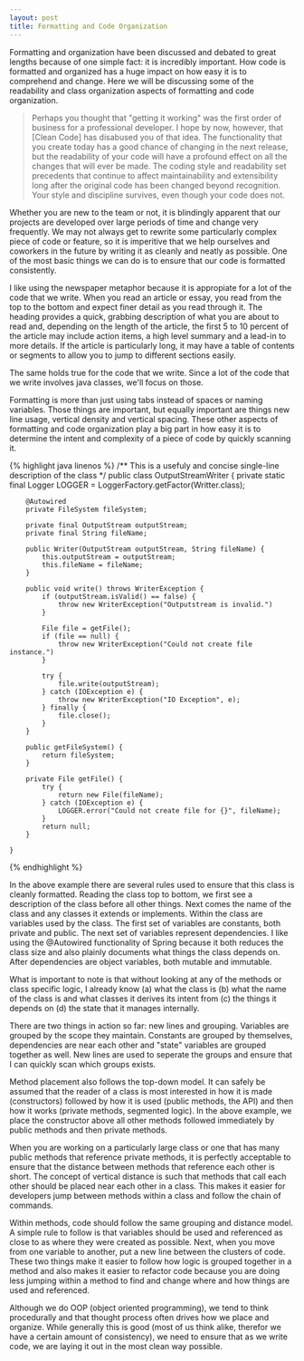 ```yaml
---
layout: post
title: Formatting and Code Organization
---
```


Formatting and organization have been discussed and debated to great lengths because of one simple fact: it is incredibly important. How code is formatted and organized has a huge impact on how easy it is to comprehend and change. Here we will be discussing some of the readability and class organization aspects of formatting and code organization.

> Perhaps you thought that "getting it working" was the first order of business for a professional developer. I hope by now, however, that [Clean Code] has disabused you of that idea. The functionality that you create today has a good chance of changing in the next release, but the readability of your code will have a profound effect on all the changes that will ever be made. The coding style and readability set precedents that continue to affect maintainability and extensibility long after the original code has been changed beyond recognition. Your style and discipline survives, even though your code does not.

Whether you are new to the team or not, it is blindingly apparent that our projects are developed over large periods of time and change very frequently. We may not always get to rewrite some particularly complex piece of code or feature, so it is imperitive that we help ourselves and coworkers in the future by writing it as cleanly and neatly as possible. One of the most basic things we can do is to ensure that our code is formatted consistently.

I like using the newspaper metaphor because it is appropiate for a lot of the code that we write. When you read an article or essay, you read from the top to the bottom and expect finer detail as you read through it. The heading provides a quick, grabbing description of what you are about to read and, depending on the length of the article, the first 5 to 10 percent of the article may include action items, a high level summary and a lead-in to more details. If the article is particularly long, it may have a table of contents or segments to allow you to jump to different sections easily.

The same holds true for the code that we write. Since a lot of the code that we write involves java classes, we'll focus on those.

Formatting is more than just using tabs instead of spaces or naming variables. Those things are important, but equally important are things new line usage, vertical density and vertical spacing. These other aspects of formatting and code organization play a big part in how easy it is to determine the intent and complexity of a piece of code by quickly scanning it.

{% highlight java linenos %}
    /** This is a usefuly and concise single-line description of the class */
    public class OutputStreamWriter {
        private static final Logger LOGGER = LoggerFactory.getFactor(Writter.class);
    
        @Autowired
        private FileSystem fileSystem;
    
        private final OutputStream outputStream;
        private final String fileName;
    
        public Writer(OutputStream outputStream, String fileName) {
            this.outputStream = outputStream;
            this.fileName = fileName;
        }
    
        public void write() throws WriterException {
            if (outputStream.isValid() == false) {
                throw new WriterException("Outputstream is invalid.")
            }
    
            File file = getFile();
            if (file == null) {
                throw new WriterException("Could not create file instance.")
            }
    
            try {
                file.write(outputStream);
            } catch (IOException e) {
                throw new WriterException("IO Exception", e);
            } finally {
                file.close();
            }
        }
    
        public getFileSystem() {
            return fileSystem;
        }
    
        private File getFile() {
            try {
                return new File(fileName);
            } catch (IOException e) {
                LOGGER.error("Could not create file for {}", fileName);
            }
            return null;
        }
    
    }
{% endhighlight %}

In the above example there are several rules used to ensure that this class is cleanly formatted. Reading the class top to bottom, we first see a description of the class before all other things. Next comes the name of the class and any classes it extends or implements. Within the class are variables used by the class. The first set of variables are constants, both private and public. The next set of variables represent dependencies. I like using the @Autowired functionality of Spring because it both reduces the class size and also plainly documents what things the class depends on. After dependencies are object variables, both mutable and immutable.

What is important to note is that without looking at any of the methods or class specific logic, I already know (a) what the class is (b) what the name of the class is and what classes it derives its intent from (c) the things it depends on (d) the state that it manages internally.

There are two things in action so far: new lines and grouping. Variables are grouped by the scope they maintain. Constants are grouped by themselves, dependencies are near each other and "state" variables are grouped together as well. New lines are used to seperate the groups and ensure that I can quickly scan which groups exists.

Method placement also follows the top-down model. It can safely be assumed that the reader of a class is most interested in how it is made (constructors) followed by how it is used (public methods, the API) and then how it works (private methods, segmented logic). In the above example, we place the constructor above all other methods followed immediately by public methods and then private methods.

When you are working on a particularly large class or one that has many public methods that reference private methods, it is perfectly acceptable to ensure that the distance between methods that reference each other is short. The concept of vertical distance is such that methods that call each other should be placed near each other in a class. This makes it easier for developers jump between methods within a class and follow the chain of commands.

Within methods, code should follow the same grouping and distance model. A simple rule to follow is that variables should be used and referenced as close to as where they were created as possible. Next, when you move from one variable to another, put a new line between the clusters of code. These two things make it easier to follow how logic is grouped together in a method and also makes it easier to refactor code because you are doing less jumping within a method to find and change where and how things are used and referenced.

Although we do OOP (object oriented programming), we tend to think procedurally and that thought process often drives how we place and organize. While generally this is good (most of us think alike, therefor we have a certain amount of consistency), we need to ensure that as we write code, we are laying it out in the most clean way possible.